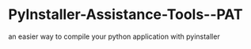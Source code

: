 # PyInstaller-Assistance-Tools--PAT
an easier way to compile your python application with pyinstaller
